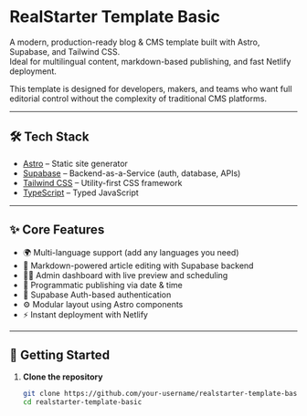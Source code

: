 # RealStarter Template Basic

A modern, production-ready blog & CMS template built with Astro, Supabase, and Tailwind CSS.  
Ideal for multilingual content, markdown-based publishing, and fast Netlify deployment.

This template is designed for developers, makers, and teams who want full editorial control without the complexity of traditional CMS platforms.

---

## 🛠 Tech Stack

- [Astro](https://astro.build/) – Static site generator
- [Supabase](https://supabase.com/) – Backend-as-a-Service (auth, database, APIs)
- [Tailwind CSS](https://tailwindcss.com/) – Utility-first CSS framework
- [TypeScript](https://www.typescriptlang.org/) – Typed JavaScript

---

## ✨ Core Features

- 🌍 Multi-language support (add any languages you need)
- 📝 Markdown-powered article editing with Supabase backend
- 🧑‍💻 Admin dashboard with live preview and scheduling
- 📅 Programmatic publishing via date & time
- 🔐 Supabase Auth-based authentication
- ⚙️ Modular layout using Astro components
- ⚡ Instant deployment with Netlify

---

## 🚀 Getting Started

1. **Clone the repository**
   ```bash
   git clone https://github.com/your-username/realstarter-template-basic.git
   cd realstarter-template-basic
